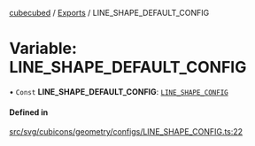 [cubecubed](/reference/README.md) / [Exports](/reference/modules.md) / LINE\_SHAPE\_DEFAULT\_CONFIG

# Variable: LINE\_SHAPE\_DEFAULT\_CONFIG

• `Const` **LINE\_SHAPE\_DEFAULT\_CONFIG**: [`LINE_SHAPE_CONFIG`](/reference/interfaces/LINE_SHAPE_CONFIG.md)

#### Defined in

[src/svg/cubicons/geometry/configs/LINE_SHAPE_CONFIG.ts:22](https://github.com/imaphatduc/cubecubed/blob/f8be6e1/src/svg/cubicons/geometry/configs/LINE_SHAPE_CONFIG.ts#L22)
